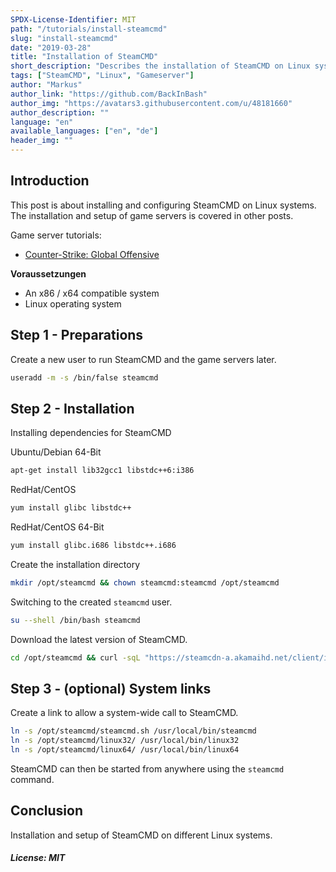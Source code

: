 ```yaml
---
SPDX-License-Identifier: MIT
path: "/tutorials/install-steamcmd"
slug: "install-steamcmd"
date: "2019-03-28"
title: "Installation of SteamCMD"
short_description: "Describes the installation of SteamCMD on Linux systems"
tags: ["SteamCMD", "Linux", "Gameserver"]
author: "Markus"
author_link: "https://github.com/BackInBash"
author_img: "https://avatars3.githubusercontent.com/u/48181660"
author_description: ""
language: "en"
available_languages: ["en", "de"]
header_img: ""
---
```


<!-- This where the actual tutorial begins. You don't need to write out the title again, having it in the frontmatter above is enough. -->

## Introduction

This post is about installing and configuring SteamCMD on Linux systems.
The installation and setup of game servers is covered in other posts.

Game server tutorials:
+ [Counter-Strike: Global Offensive](../install-gameserver-csgo)

**Voraussetzungen**

+ An x86 / x64 compatible system
+ Linux operating system

## Step 1 - Preparations

Create a new user to run SteamCMD and the game servers later.
```bash
useradd -m -s /bin/false steamcmd
```

## Step 2 - Installation

Installing dependencies for SteamCMD

Ubuntu/Debian 64-Bit
```bash
apt-get install lib32gcc1 libstdc++6:i386
```

RedHat/CentOS
```bash
yum install glibc libstdc++
```

RedHat/CentOS 64-Bit
```bash
yum install glibc.i686 libstdc++.i686
```

Create the installation directory
```bash
mkdir /opt/steamcmd && chown steamcmd:steamcmd /opt/steamcmd
```

Switching to the created `steamcmd` user.
```bash
su --shell /bin/bash steamcmd
```

Download the latest version of SteamCMD.
```bash
cd /opt/steamcmd && curl -sqL "https://steamcdn-a.akamaihd.net/client/installer/steamcmd_linux.tar.gz" | tar zxvf -
```

## Step 3 - (optional) System links

Create a link to allow a system-wide call to SteamCMD.
```bash
ln -s /opt/steamcmd/steamcmd.sh /usr/local/bin/steamcmd
ln -s /opt/steamcmd/linux32/ /usr/local/bin/linux32
ln -s /opt/steamcmd/linux64/ /usr/local/bin/linux64
```

SteamCMD can then be started from anywhere using the `steamcmd` command.

## Conclusion

Installation and setup of SteamCMD on different Linux systems.

##### License: MIT

<!---

Contributors's Certificate of Origin

By making a contribution to this project, I certify that:

(a) The contribution was created in whole or in part by me and I have
    the right to submit it under the license indicated in the file; or

(b) The contribution is based upon previous work that, to the best of my
    knowledge, is covered under an appropriate license and I have the
    right under that license to submit that work with modifications,
    whether created in whole or in part by me, under the same license
    (unless I am permitted to submit under a different license), as
    indicated in the file; or

(c) The contribution was provided directly to me by some other person
    who certified (a), (b) or (c) and I have not modified it.

(d) I understand and agree that this project and the contribution are
    public and that a record of the contribution (including all personal
    information I submit with it, including my sign-off) is maintained
    indefinitely and may be redistributed consistent with this project
    or the license(s) involved.

Signed-off-by: Markus markus@omg-network.de

-->
